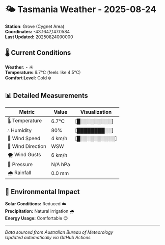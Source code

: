 # 🌤️ Tasmania Weather - 2025-08-24

**Station:** Grove (Cygnet Area)  
**Coordinates:** -43.1647,147.0584  
**Last Updated:** 20250824000000

## 🌡️ Current Conditions

**Weather:** - ☀️  
**Temperature:** 6.7°C (feels like 4.5°C)  
**Comfort Level:** Cold ❄️

## 📊 Detailed Measurements

| Metric | Value | Visualization |
|--------|-------|---------------|
| 🌡️ Temperature | 6.7°C | [█░░░░░░░░░] |
| 💧 Humidity | 80% | [████████░░] |
| 💨 Wind Speed | 4 km/h | [█░░░░░░░░░░] |
| 🧭 Wind Direction | WSW | |
| 🌪️ Wind Gusts | 6 km/h | |
| 🔽 Pressure | N/A hPa | |
| 🌧️ Rainfall | 0.0 mm | |

## 🌱 Environmental Impact

**Solar Conditions:** Reduced ☁️  
**Precipitation:** Natural irrigation 🌧️  
**Energy Usage:** Comfortable 😌

---
*Data sourced from Australian Bureau of Meteorology*  
*Updated automatically via GitHub Actions*
